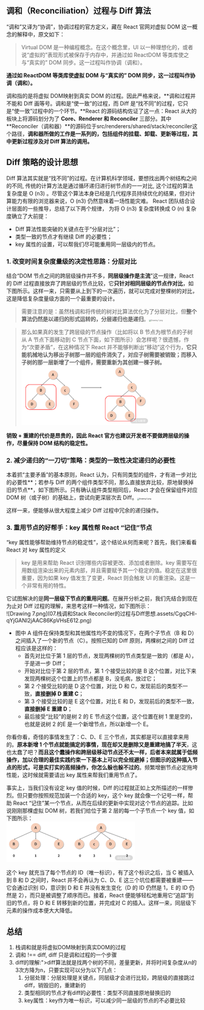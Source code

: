 ## 调和（Reconciliation）过程与 Diff 算法

“调和”又译为“协调”，协调过程的官方定义，藏在 React 官网对虚拟 DOM 这一概念的解释中，原文如下：

>Virtual DOM 是一种编程概念。在这个概念里，UI 以一种理想化的，或者说“虚拟的”表现形式被保存于内存中，并通过如 ReactDOM 等类库使之与“真实的” DOM 同步。这一过程叫作协调（调和）。

**通过如 ReactDOM 等类库使虚拟 DOM 与“真实的” DOM 同步，这一过程叫作协调（调和）。**

调和指的是将虚拟 DOM映射到真实 DOM 的过程。因此严格来说，**调和过程并不能和 Diff 画等号。调和是“使一致”的过程，而 Diff 是“找不同”的过程，它只是“使一致”过程中的一个环节。**React 的源码结构佐证了这一点：React 从大的板块上将源码划分为了 **Core、Renderer 和 Reconciler** 三部分。其中 **Reconciler（调和器）**的源码位于src/renderers/shared/stack/reconciler这个路径，**调和器所做的工作是一系列的，包括组件的挂载、卸载、更新等过程，其中更新过程涉及对 Diff 算法的调用。**

## Diff 策略的设计思想

Diff 算法其实就是“找不同”的过程。在计算机科学领域，要想找出两个树结构之间的不同, 传统的计算方法是通过循环递归进行树节点的一一对比,  这个过程的算法复杂度是 O (n3) 。尽管这个算法本身已经是几代程序员持续优化的结果，但对计算能力有限的浏览器来说，O (n3) 仍然意味着一场性能灾难。
React 团队结合设计层面的一些推导，总结了以下两个规律， 为将 O (n3) 复杂度转换成 O (n) 复杂度确立了大前提：

* Diff 算法性能突破的关键点在于“分层对比”；
* 类型一致的节点才有继续 Diff 的必要性；
* key 属性的设置，可以帮我们尽可能重用同一层级内的节点。

### 1. 改变时间复杂度量级的决定性思路：分层对比

结合“DOM 节点之间的跨层级操作并不多，**同层级操作是主流**”这一规律，React 的 Diff 过程直接放弃了跨层级的节点比较，它**只针对相同层级的节点作对比**，如下图所示。这样一来，只需要从上到下的一次遍历，就可以完成对整棵树的对比，这是降低复杂度量级方面的一个最重要的设计。

> 需要注意的是：虽然栈调和将传统的树对比算法优化为了分层对比，但**整个算法仍然是以递归的形式运转的，分层递归也是递归**。<img src="https://s0.lgstatic.com/i/image/M00/6C/14/Ciqc1F-qYhGAEPpKAAEByai_5tk134.png" alt="Drawing 1.png" style="zoom: 33%;" />

> 那么如果真的发生了跨层级的节点操作（比如将以 B 节点为根节点的子树从 A 节点下面移动到 C 节点下面，如下图所示）会怎样呢？很遗憾，作为“次要矛盾”，在这种情况下 React 并不能够判断出“移动”这个行为，**它只能机械地认为移出子树那一层的组件消失了，对应子树需要被销毁；而移入子树的那一层新增了一个组件，需要重新为其创建一棵子树。<br><img src="07.栈调和StackReconciler的过程.assets/CgqCHl-qYhqAbo1HAAGSgsK973k251.png" alt="Drawing 3.png" style="zoom: 33%;" />**

**销毁 + 重建的代价是昂贵的，因此 React 官方也建议开发者不要做跨层级的操作，尽量保持 DOM 结构的稳定性。**

### 2. 减少递归的“一刀切”策略：类型的一致性决定递归的必要性

本着抓“主要矛盾”的基本原则，React 认为，只有同类型的组件，才有进一步对比的必要性**；若参与 Diff 的两个组件类型不同，那么直接放弃比较，原地替换掉旧的节点**，如下图所示。只有确认组件类型相同后，React 才会在保留组件对应 DOM 树（或子树）的基础上，尝试向更深层次去 Diff。<img src="https://s0.lgstatic.com/i/image/M00/6C/15/Ciqc1F-qYiqAbfiqAAD0Bt0pyEY472.png" alt="Drawing 5.png" style="zoom:33%;" />

这样一来，便能够从很大程度上减少 Diff 过程中冗余的递归操作。

### 3. 重用节点的好帮手：key 属性帮 React “记住”节点

“key 属性能够帮助维持节点的稳定性”，这个结论从何而来呢？首先，我们来看看 React 对 key 属性的定义

>key 是用来帮助 React 识别哪些内容被更改、添加或者删除。key 需要写在用数组渲染出来的元素内部，并且需要赋予其一个稳定的值。稳定在这里很重要，因为如果 key 值发生了变更，React 则会触发 UI 的重渲染。这是一个非常有用的特性。

它试图解决的是**同一层级下节点的重用问题**。在展开分析之前，我们先结合到现在为止对 Diff 过程的理解，来思考这样一种情况，如下图所示：<br>![Drawing 7.png](07.栈调和Stack Reconciler的过程与Diff思想.assets/CgqCHl-qYjGANI2jAAC86KpVHsE612.png)

* 图中 A 组件在保持类型和其他属性均不变的情况下，在两个子节点（B 和 D）之间插入了一个新的节点（C）。按照已知的 Diff 原则，两棵树之间的 Diff 过程应该是这样的：
  * 首先对比位于第 1 层的节点，发现两棵树的节点类型是一致的（都是 A），于是进一步 Diff；
  * 开始对比位于第 2 层的节点，第 1 个接受比较的是 B 这个位置，对比下来发现两棵树这个位置上的节点都是 B，没毛病，放过它；
  * 第 2 个接受比较的是 D 这个位置，对比 D 和 C，发现前后的类型不一致，**直接删掉 D 重建 C**；
  * 第 3 个接受比较的是 E 这个位置，对比 E 和 D，发现前后的类型不一致，**直接删掉 E 重建 D**；
  * 最后接受“比较”的是树 2 的 E 节点这个位置，这个位置在树 1 里是空的，也就是说树 2 的E 是一个新增节点，所以新增一个 E。

你看你看，奇怪的事情发生了：C、D、E 三个节点，其实都是可以直接拿来用的。**原本新增 1 个节点就能搞定的事情，现在却又是删除又是重建地搞了半天**，这也太蠢了吧？**而且这个蠢操作和跨层级移动节点还不太一样，后者本来就属于低频操作，加以合理的最佳实践约束一下基本上可以完全规避掉；但图示的这种插入节点的形式，可是实打实的高频操作，你怎么躲也躲不过的**。频繁增删节点必定拖垮性能，这时候就需要请出 key 属性来帮我们重用节点了。

事实上，当我们没有设定 key 值的时候，Diff 的过程就正如上文所描述的一样惨烈。但只要你按照规范加装一个合适的 key，这个 key 就会像一个记号一样，帮助 React “记住”某一个节点，从而在后续的更新中实现对这个节点的追踪。比如说刚刚那棵虚拟 DOM 树，若我们给位于第 2 层的每一个子节点一个 key 值，如下图所示：<br><img src="07.栈调和StackReconciler的过程与Diff思想.assets/Ciqc1F-qYkOANYXaAAC2tCBcU4k280.png" alt="Drawing 9.png" style="zoom:33%;" />

这个 key 就充当了每个节点的 ID（唯一标识），有了这个标识之后，当 C 被插入到 B 和 D 之间时，React 并不会再认为 C、D、E 这三个坑位都需要被重建——它会通过识别 ID，意识到 D 和 E 并没有发生变化（D 的 ID 仍然是 1，E 的 ID 仍然是 2），而只是被调整了顺序而已。接着，React 便能够轻松地重用它“追踪”到旧的节点，将 D 和 E 转移到新的位置，并完成对 C 的插入。这样一来，同层级下元素的操作成本便大大降低。

## 总结

1. 栈调和就是将虚拟DOM映射到真实DOM的过程
2. 调和 !== diff, diff 只是调和过程的一个步骤
3. diff的理解:">diff算法就是找两个树的不同，差量更新，并将时间复杂度从n的3次方降为n，只要实现可以分为以下几点：
   1. 分层处理：分层处理是关键点，同层级才会进行比较，跨层级的直接跳过diff，销毁旧的，重建新的
   2. 类型相同的节点才有diff的必要性：类型不同直接原地替换旧的
   3. key属性：key作为唯一标识，可以减少同一层级的节点的不必要比较







